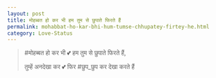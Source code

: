 ```yaml
---
layout: post
title: मोहब्बत हो कर भी हम तुम से छुपाते फिरते हैं
permalink: mohabbat-ho-kar-bhi-hum-tumse-chhupatey-firtey-he.html
category: Love-Status
---
```

> #मोहब्बत हो कर भी 💕 हम तुम से छुपाते फिरते हैं,
>
> तुम्हें अनदेखा कर 💕 फिर #छुप_छुप कर देखा करते हैं
